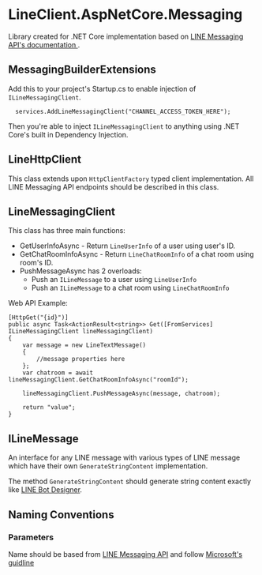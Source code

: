 



LineClient.AspNetCore.Messaging
============
Library created for .NET Core implementation based on [LINE Messaging API's documentation ](https://developers.line.me/en/services/messaging-api/).

## MessagingBuilderExtensions

Add this to your project's Startup.cs to enable injection of ```ILineMessagingClient```.

```
  services.AddLineMessagingClient("CHANNEL_ACCESS_TOKEN_HERE");
```
Then you're able to inject ```ILineMessagingClient``` to anything using .NET Core's built in Dependency Injection.

## LineHttpClient
This class extends upon ```HttpClientFactory``` typed client implementation. All LINE Messaging API endpoints should be described in this class.
## LineMessagingClient
This class has three main functions:
* GetUserInfoAsync - Return ```LineUserInfo``` of a user using user's ID.
* GetChatRoomInfoAsync - Return ```LineChatRoomInfo``` of a chat room using room's ID.
* PushMessageAsync has 2 overloads:
	* Push an ```ILineMessage``` to a user using ```LineUserInfo```
	* Push an ```ILineMessage``` to a chat room using ```LineChatRoomInfo```

Web API Example:
```
[HttpGet("{id}")]
public async Task<ActionResult<string>> Get([FromServices] ILineMessagingClient lineMessagingClient)
{
    var message = new LineTextMessage()
    {
        //message properties here
    };
    var chatroom = await lineMessagingClient.GetChatRoomInfoAsync("roomId");

    lineMessagingClient.PushMessageAsync(message, chatroom);

    return "value";
}
```
## ILineMessage
An interface for any LINE message with various types of LINE message which have their own ```GenerateStringContent``` implementation.

The method ```GenerateStringContent``` should generate string content exactly like [LINE Bot Designer](https://developers.line.me/en/services/bot-designer/).
## Naming Conventions
### Parameters
Name should be based from [LINE Messaging API](https://developers.line.me/en/reference/messaging-api/) and follow [Microsoft's guidline](https://docs.microsoft.com/en-us/dotnet/csharp/programming-guide/classes-and-structs/methods)
